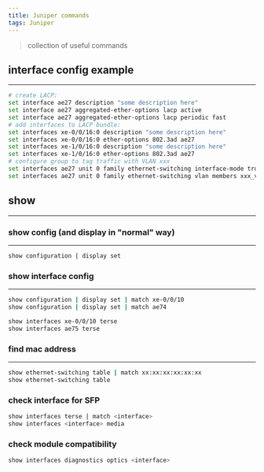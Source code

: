 ```yaml
---
title: Juniper commands
tags: Juniper
---
```


> collection of useful commands

## interface config example
---
```sh
# create LACP:
set interface ae27 description "some description here"
set interface ae27 aggregated-ether-options lacp active
set interface ae27 aggregated-ether-options lacp periodic fast
# add interfaces to LACP bundle:
set interfaces xe-0/0/16:0 description "some description here"
set interfaces xe-0/0/16:0 ether-options 802.3ad ae27
set interfaces xe-1/0/16:0 description "some description here"
set interfaces xe-1/0/16:0 ether-options 802.3ad ae27
# configure group to tag traffic with VLAN xxx
set interfaces ae27 unit 0 family ethernet-switching interface-mode trunk
set interfaces ae27 unit 0 family ethernet-switching vlan members xxx_vlan_members
```

## show 
---

### show config (and display in "normal" way)
---
```sh
show configuration | display set
```

### show interface config
---
```sh
show configuration | display set | match xe-0/0/10
show configuration | display set | match ae74

show interfaces xe-0/0/10 terse
show interfaces ae75 terse
```

### find mac address
---
```sh
show ethernet-switching table | match xx:xx:xx:xx:xx:xx
show ethernet-switching table
```

### check interface for SFP
```sh
show interfaces terse | match <interface>
show interfaces <interface> media
```

### check module compatibility
```sh
show interfaces diagnostics optics <interface>
```
